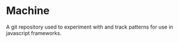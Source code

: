 Machine
=======
A git repository used to experiment with and track patterns for use in javascript frameworks.